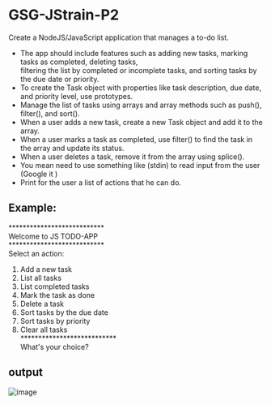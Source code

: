 # GSG-JStrain-P2

Create a NodeJS/JavaScript application that manages a to-do list.<br>
- The app should include features such as adding new tasks, marking tasks as completed, deleting tasks,<br>
 filtering the list by completed or incomplete tasks, and sorting tasks by the due date or priority.<br>
- To create the Task object with properties like task description, due date, and priority level, use prototypes.<br>
- Manage the list of tasks using arrays and array methods such as push(), filter(), and sort().<br>
- When a user adds a new task, create a new Task object and add it to the array.<br>
- When a user marks a task as completed, use filter() to find the task in the array and update its status.<br>
- When a user deletes a task, remove it from the array using splice().<br>
- You mean need to use something like (stdin) to read input from the user (Google it  )<br>
- Print for the user a list of actions that he can do.<br>

## Example:
***************************<br>
Welcome to JS TODO-APP<br>
***************************<br>
Select an action:<br>
1) Add a new task<br>
2) List all tasks<br>
3) List completed tasks<br>
4) Mark the task as done<br>
5) Delete a task<br>
6) Sort tasks by the due date<br>
7) Sort tasks by priority<br>
8) Clear all tasks<br>
***************************<br>
What's your choice?<br>

## output 
![image](https://github.com/batooldshilleh/GSG-JStrain-P2/assets/93814390/ab76d884-1895-4b8a-aad9-88daa8225f58)
